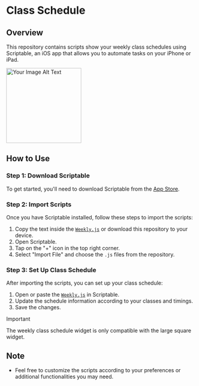# Class Schedule

## Overview

This repository contains scripts show your weekly class schedules using Scriptable, an iOS app that allows you to automate tasks on your iPhone or iPad.

<img src="https://github.com/Galile-Vincent/ClassSchedule/assets/110913833/9c5e24e1-3fad-4ec0-b026-0bcaffb1ccc3" alt="Your Image Alt Text" width="200" height="200">

## How to Use

### Step 1: Download Scriptable

To get started, you'll need to download Scriptable from the [App Store](https://apps.apple.com/tw/app/scriptable/id1405459188?l=en-GB).

### Step 2: Import Scripts

Once you have Scriptable installed, follow these steps to import the scripts:

1. Copy the text inside the [`Weekly.js`](https://github.com/Galile-Vincent/ClassSchedule/blob/main/Weekly.js) or download this repository to your device.
2. Open Scriptable.
3. Tap on the "+" icon in the top right corner.
4. Select "Import File" and choose the `.js` files from the repository.

### Step 3: Set Up Class Schedule

After importing the scripts, you can set up your class schedule:

1. Open or paste the [`Weekly.js`](https://github.com/Galile-Vincent/ClassSchedule/blob/main/Weekly.js) in Scriptable.
2. Update the schedule information according to your classes and timings.
3. Save the changes.

> [!IMPORTANT]
> The weekly class schedule widget is only compatible with the large square widget.


## Note

- Feel free to customize the scripts according to your preferences or additional functionalities you may need.
